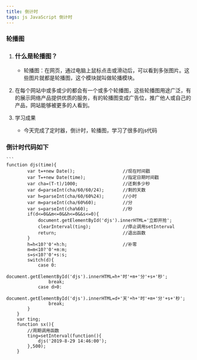 ```yaml
---
title: 倒计时
tags: js JavaScript 倒计时
---
```



### 轮播图

1. ### 什么是轮播图？

    - 轮播图：在网页，通过电脑上鼠标点击或滑动后，可以看到多张图片。这些图片就都是轮播图，这个模块就叫做轮播模块。
2. 在每个网站中或多或少的都会有一个或多个轮播图，这些轮播图用途广泛，有的展示网络产品提供优质的服务，有的轮播图变成广告位，推广他人或自己的产品，网站能够被更多的人看到。
3. 学习成果
    - 今天完成了定时器，倒计时，轮播图，学习了很多的js代码
### 倒计时代码如下
    ```
	function djs(time){
            var t=+new Date();                  //现在时间戳
            var T=+new Date(time);              //指定日期时间戳
            var cha=(T-t)/1000;                 //还剩多少秒
            var d=parseInt(cha/60/60/24);       //剩的天数
            var h=parseInt(cha/60/60%24);       //小时
            var m=parseInt(cha/60%60);          //分
            var s=parseInt(cha%60);             //秒
            if(d<=0&&m<=0&&h<=0&&s<=0){
                document.getElementById('djs').innerHTML='立即开抢';
                clearInterval(ting);            //停止调用setInterval
                return;                         //退出函数
            }
            h=h<10?'0'+h:h;                     //补零
            m=m<10?'0'+m:m;
            s=s<10?'0'+s:s;
            switch(d){
                case 0:
                document.getElementById('djs').innerHTML=h+'时'+m+'分'+s+'秒';
                    break;
                case d>0:
                document.getElementById('djs').innerHTML=d+'天'+h+'时'+m+'分'+s+'秒';
                    break;
            }
        }
        var ting;
        function sx(){
            //周期调用函数
            ting=setInterval(function(){
                djs('2019-8-29 14:46:00');
            },500);
        }
```

